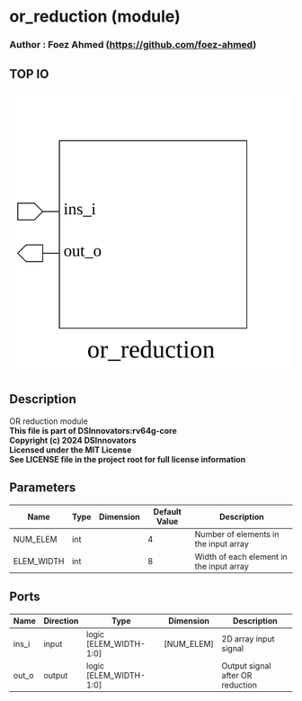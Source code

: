 # or_reduction (module)

### Author : Foez Ahmed (https://github.com/foez-ahmed)

## TOP IO
<img src="./or_reduction_top.svg">

## Description

OR reduction module
<br>**This file is part of DSInnovators:rv64g-core**
<br>**Copyright (c) 2024 DSInnovators**
<br>**Licensed under the MIT License**
<br>**See LICENSE file in the project root for full license information**

## Parameters
|Name|Type|Dimension|Default Value|Description|
|-|-|-|-|-|
|NUM_ELEM|int||4|Number of elements in the input array|
|ELEM_WIDTH|int||8|Width of each element in the input array|

## Ports
|Name|Direction|Type|Dimension|Description|
|-|-|-|-|-|
|ins_i|input|logic [ELEM_WIDTH-1:0]|[NUM_ELEM]|2D array input signal|
|out_o|output|logic [ELEM_WIDTH-1:0]||Output signal after OR reduction|
